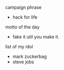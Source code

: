 campaign phrase
+ hack for life

motto of the day
- fake it util you make it.

list of my idol
- mark zuckerbag
- steve jobs
